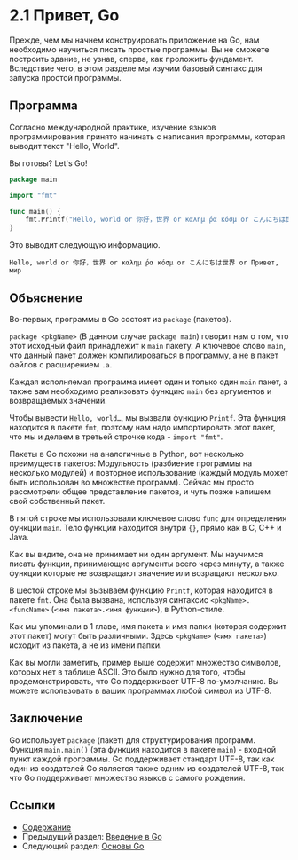 # 2.1 Привет, Go

Прежде, чем мы начнем конструировать приложение на Go, нам необходимо научиться писать простые программы. Вы не сможете построить здание, не узнав, сперва, как проложить фундамент. Вследствие чего, в этом разделе мы изучим базовый синтакс для запуска простой программы.

## Программа

Согласно международной практике, изучение языков программирования принято начинать с написания программы, которая выводит текст "Hello, World".

Вы готовы? Let's Go!

```go
package main

import "fmt"

func main() {
	fmt.Printf("Hello, world or 你好，世界 or καλημ ́ρα κóσμ or こんにちは世界 or Привет, мир\n")
}
```

Это выводит следующую информацию.
	
	Hello, world or 你好，世界 or καλημ ́ρα κóσμ or こんにちは世界 or Привет, мир

## Объяснение

Во-первых, программы в Go состоят из `package` (пакетов).

`package <pkgName>` (В данном случае `package main`) говорит нам о том, что этот исходный файл принадлежит к `main` пакету. А ключевое слово `main`, что данный пакет должен компилироваться в программу, а не в пакет файлов с расширением `.a`.

Каждая исполняемая программа имеет один и только один `main` пакет, а также вам необходимо реализовать функцию `main` без аргументов и возвращаемых значений.

Чтобы вывести `Hello, world…`, мы вызвали функцию `Printf`. Эта функция находится в пакете `fmt`, поэтому нам надо импортировать этот пакет, что мы и делаем в третьей строчке кода - `import "fmt"`.

Пакеты в Go похожи на аналогичные в Python, вот несколько преимуществ пакетов:
Модульность (разбиение программы на несколько модулей) и повторное использование (каждый модуль может быть использован во множестве программ). Сейчас мы просто рассмотрели общее представление пакетов, и чуть позже напишем свой собственный пакет.

В пятой строке мы использовали ключевое слово `func` для определения функции `main`. Тело функции находится внутри `{}`, прямо как в C, C++ и Java.

Как вы видите, она не принимает ни один аргумент. Мы научимся писать функции, принимающие аргументы всего через минуту, а также функции которые не возвращают значение или возращают несколько.

В шестой строке мы вызываем функцию `Printf`, которая находится в пакете `fmt`. Она была вызвана, используя синтаксис `<pkgName>.<funcName>` (`<имя пакета>.<имя функции>`), в Python-стиле.

Как мы упоминали в 1 главе, имя пакета и имя папки (которая содержит этот пакет) могут быть различными. Здесь `<pkgName>` (`<имя пакета>`) исходит из пакета, а не из имени папки.

Как вы могли заметить, пример выше содержит множество символов, которых нет в таблице ASCII.  Это было нужно для того, чтобы продемонстрировать, что Go поддерживает UTF-8 по-умолчанию. Вы можете использовать в ваших программах любой символ из UTF-8.

## Заключение

Go использует `package` (пакет) для структурирования программ. Функция `main.main()` (эта функция находится в пакете `main`) - входной пункт каждой программы. Go поддерживает стандарт UTF-8, так как один из создателей Go является также одним из создателей UTF-8, так что Go поддерживает множество языков с самого рождения.

## Ссылки

- [Содержание](build-web-application-with-golang-ru.md)
- Предыдущий раздел: [Введение в Go](myBrain/ЯП%20и%20не%20только/go.md/ru/02.0.md)
- Следующий раздел: [Основы Go](myBrain/ЯП%20и%20не%20только/go.md/ru/02.2.md)
